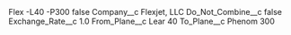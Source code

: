 <?xml version="1.0" encoding="UTF-8"?>
<CustomMetadata xmlns="http://soap.sforce.com/2006/04/metadata" xmlns:xsi="http://www.w3.org/2001/XMLSchema-instance" xmlns:xsd="http://www.w3.org/2001/XMLSchema">
    <label>Flex -L40 -P300</label>
    <protected>false</protected>
    <values>
        <field>Company__c</field>
        <value xsi:type="xsd:string">Flexjet, LLC</value>
    </values>
    <values>
        <field>Do_Not_Combine__c</field>
        <value xsi:type="xsd:boolean">false</value>
    </values>
    <values>
        <field>Exchange_Rate__c</field>
        <value xsi:type="xsd:double">1.0</value>
    </values>
    <values>
        <field>From_Plane__c</field>
        <value xsi:type="xsd:string">Lear 40</value>
    </values>
    <values>
        <field>To_Plane__c</field>
        <value xsi:type="xsd:string">Phenom 300</value>
    </values>
</CustomMetadata>
